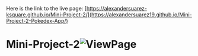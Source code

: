 Here is the link to the live page: [https://alexandersuarez-ksquare.github.io/Mini-Project-2/](https://alexandersuarez19.github.io/Mini-Project-2-Pokedex-App/)
# Mini-Project-2![ViewPage](https://user-images.githubusercontent.com/125915698/227844559-f6ba0f8d-31c1-4a5e-996e-66f4bc71004a.png)
